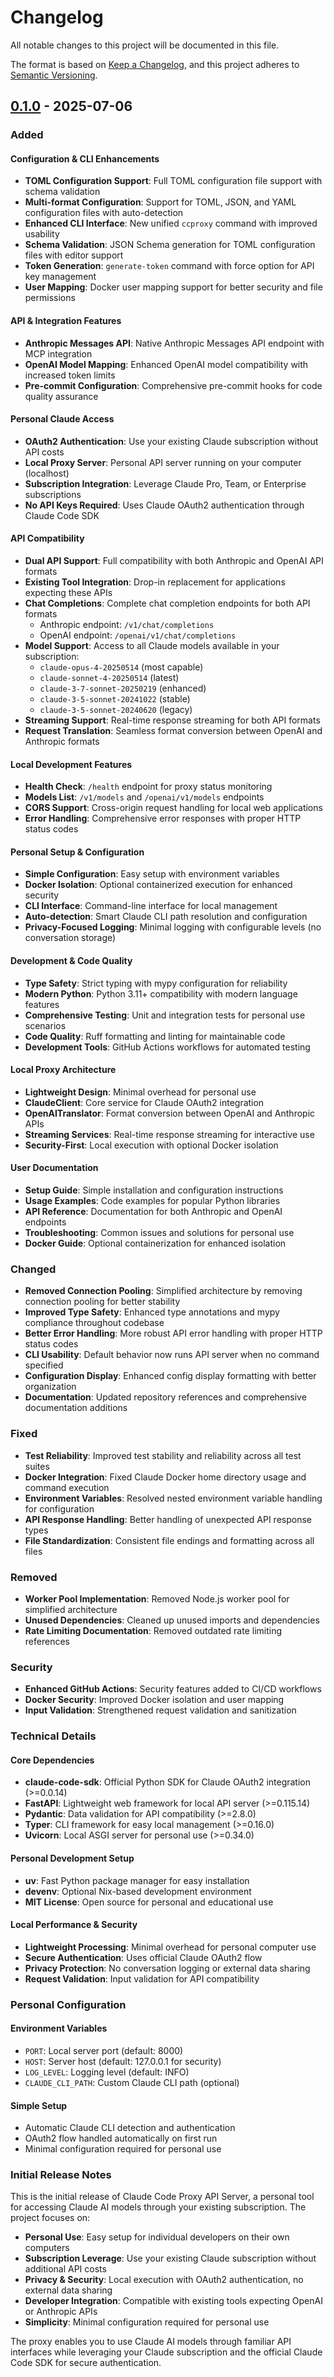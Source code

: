 # Changelog

All notable changes to this project will be documented in this file.

The format is based on [Keep a Changelog](https://keepachangelog.com/en/1.0.0/),
and this project adheres to [Semantic Versioning](https://semver.org/spec/v2.0.0.html).

## [0.1.0] - 2025-07-06

### Added

#### Configuration & CLI Enhancements
- **TOML Configuration Support**: Full TOML configuration file support with schema validation
- **Multi-format Configuration**: Support for TOML, JSON, and YAML configuration files with auto-detection
- **Enhanced CLI Interface**: New unified `ccproxy` command with improved usability
- **Schema Validation**: JSON Schema generation for TOML configuration files with editor support
- **Token Generation**: `generate-token` command with force option for API key management
- **User Mapping**: Docker user mapping support for better security and file permissions

#### API & Integration Features
- **Anthropic Messages API**: Native Anthropic Messages API endpoint with MCP integration
- **OpenAI Model Mapping**: Enhanced OpenAI model compatibility with increased token limits
- **Pre-commit Configuration**: Comprehensive pre-commit hooks for code quality assurance

#### Personal Claude Access
- **OAuth2 Authentication**: Use your existing Claude subscription without API costs
- **Local Proxy Server**: Personal API server running on your computer (localhost)
- **Subscription Integration**: Leverage Claude Pro, Team, or Enterprise subscriptions
- **No API Keys Required**: Uses Claude OAuth2 authentication through Claude Code SDK

#### API Compatibility
- **Dual API Support**: Full compatibility with both Anthropic and OpenAI API formats
- **Existing Tool Integration**: Drop-in replacement for applications expecting these APIs
- **Chat Completions**: Complete chat completion endpoints for both API formats
  - Anthropic endpoint: `/v1/chat/completions`
  - OpenAI endpoint: `/openai/v1/chat/completions`
- **Model Support**: Access to all Claude models available in your subscription:
  - `claude-opus-4-20250514` (most capable)
  - `claude-sonnet-4-20250514` (latest)
  - `claude-3-7-sonnet-20250219` (enhanced)
  - `claude-3-5-sonnet-20241022` (stable)
  - `claude-3-5-sonnet-20240620` (legacy)
- **Streaming Support**: Real-time response streaming for both API formats
- **Request Translation**: Seamless format conversion between OpenAI and Anthropic formats

#### Local Development Features
- **Health Check**: `/health` endpoint for proxy status monitoring
- **Models List**: `/v1/models` and `/openai/v1/models` endpoints
- **CORS Support**: Cross-origin request handling for local web applications
- **Error Handling**: Comprehensive error responses with proper HTTP status codes

#### Personal Setup & Configuration
- **Simple Configuration**: Easy setup with environment variables
- **Docker Isolation**: Optional containerized execution for enhanced security
- **CLI Interface**: Command-line interface for local management
- **Auto-detection**: Smart Claude CLI path resolution and configuration
- **Privacy-Focused Logging**: Minimal logging with configurable levels (no conversation storage)

#### Development & Code Quality
- **Type Safety**: Strict typing with mypy configuration for reliability
- **Modern Python**: Python 3.11+ compatibility with modern language features
- **Comprehensive Testing**: Unit and integration tests for personal use scenarios
- **Code Quality**: Ruff formatting and linting for maintainable code
- **Development Tools**: GitHub Actions workflows for automated testing

#### Local Proxy Architecture
- **Lightweight Design**: Minimal overhead for personal use
- **ClaudeClient**: Core service for Claude OAuth2 integration
- **OpenAITranslator**: Format conversion between OpenAI and Anthropic APIs
- **Streaming Services**: Real-time response streaming for interactive use
- **Security-First**: Local execution with optional Docker isolation

#### User Documentation
- **Setup Guide**: Simple installation and configuration instructions
- **Usage Examples**: Code examples for popular Python libraries
- **API Reference**: Documentation for both Anthropic and OpenAI endpoints
- **Troubleshooting**: Common issues and solutions for personal use
- **Docker Guide**: Optional containerization for enhanced isolation

### Changed
- **Removed Connection Pooling**: Simplified architecture by removing connection pooling for better stability
- **Improved Type Safety**: Enhanced type annotations and mypy compliance throughout codebase
- **Better Error Handling**: More robust API error handling with proper HTTP status codes
- **CLI Usability**: Default behavior now runs API server when no command specified
- **Configuration Display**: Enhanced config display formatting with better organization
- **Documentation**: Updated repository references and comprehensive documentation additions

### Fixed
- **Test Reliability**: Improved test stability and reliability across all test suites
- **Docker Integration**: Fixed Claude Docker home directory usage and command execution
- **Environment Variables**: Resolved nested environment variable handling for configuration
- **API Response Handling**: Better handling of unexpected API response types
- **File Standardization**: Consistent file endings and formatting across all files

### Removed
- **Worker Pool Implementation**: Removed Node.js worker pool for simplified architecture
- **Unused Dependencies**: Cleaned up unused imports and dependencies
- **Rate Limiting Documentation**: Removed outdated rate limiting references

### Security
- **Enhanced GitHub Actions**: Security features added to CI/CD workflows
- **Docker Security**: Improved Docker isolation and user mapping
- **Input Validation**: Strengthened request validation and sanitization

### Technical Details

#### Core Dependencies
- **claude-code-sdk**: Official Python SDK for Claude OAuth2 integration (>=0.0.14)
- **FastAPI**: Lightweight web framework for local API server (>=0.115.14)
- **Pydantic**: Data validation for API compatibility (>=2.8.0)
- **Typer**: CLI framework for easy local management (>=0.16.0)
- **Uvicorn**: Local ASGI server for personal use (>=0.34.0)

#### Personal Development Setup
- **uv**: Fast Python package manager for easy installation
- **devenv**: Optional Nix-based development environment
- **MIT License**: Open source for personal and educational use

#### Local Performance & Security
- **Lightweight Processing**: Minimal overhead for personal computer use
- **Secure Authentication**: Uses official Claude OAuth2 flow
- **Privacy Protection**: No conversation logging or external data sharing
- **Request Validation**: Input validation for API compatibility

### Personal Configuration

#### Environment Variables
- `PORT`: Local server port (default: 8000)
- `HOST`: Server host (default: 127.0.0.1 for security)
- `LOG_LEVEL`: Logging level (default: INFO)
- `CLAUDE_CLI_PATH`: Custom Claude CLI path (optional)

#### Simple Setup
- Automatic Claude CLI detection and authentication
- OAuth2 flow handled automatically on first run
- Minimal configuration required for personal use

### Initial Release Notes

This is the initial release of Claude Code Proxy API Server, a personal tool for accessing Claude AI models through your existing subscription. The project focuses on:

- **Personal Use**: Easy setup for individual developers on their own computers
- **Subscription Leverage**: Use your existing Claude subscription without additional API costs
- **Privacy & Security**: Local execution with OAuth2 authentication, no external data sharing
- **Developer Integration**: Compatible with existing tools expecting OpenAI or Anthropic APIs
- **Simplicity**: Minimal configuration required for personal use

The proxy enables you to use Claude AI models through familiar API interfaces while leveraging your Claude subscription and the official Claude Code SDK for secure authentication.

[0.1.0]: https://github.com/CaddyGlow/claude-code-proxy-api/releases/tag/v0.1.0
